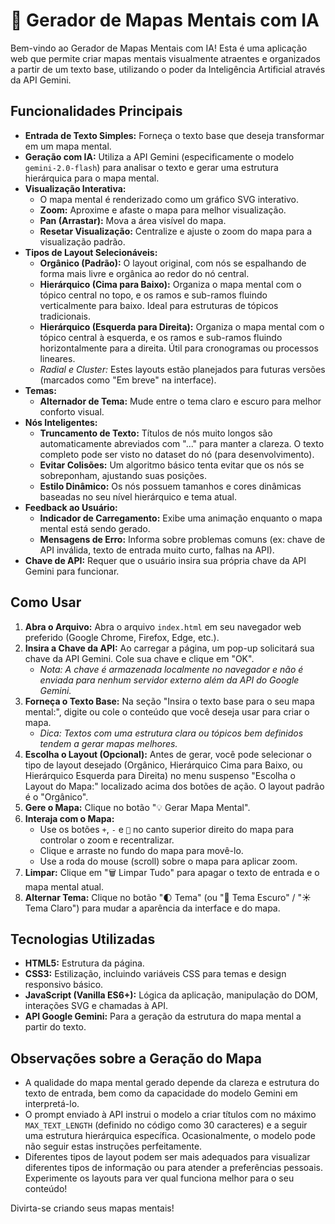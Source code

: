 # 🧠 Gerador de Mapas Mentais com IA

Bem-vindo ao Gerador de Mapas Mentais com IA! Esta é uma aplicação web que permite criar mapas mentais visualmente atraentes e organizados a partir de um texto base, utilizando o poder da Inteligência Artificial através da API Gemini.

## Funcionalidades Principais

*   **Entrada de Texto Simples:** Forneça o texto base que deseja transformar em um mapa mental.
*   **Geração com IA:** Utiliza a API Gemini (especificamente o modelo `gemini-2.0-flash`) para analisar o texto e gerar uma estrutura hierárquica para o mapa mental.
*   **Visualização Interativa:**
    *   O mapa mental é renderizado como um gráfico SVG interativo.
    *   **Zoom:** Aproxime e afaste o mapa para melhor visualização.
    *   **Pan (Arrastar):** Mova a área visível do mapa.
    *   **Resetar Visualização:** Centralize e ajuste o zoom do mapa para a visualização padrão.
*   **Tipos de Layout Selecionáveis:**
    *   **Orgânico (Padrão):** O layout original, com nós se espalhando de forma mais livre e orgânica ao redor do nó central.
    *   **Hierárquico (Cima para Baixo):** Organiza o mapa mental com o tópico central no topo, e os ramos e sub-ramos fluindo verticalmente para baixo. Ideal para estruturas de tópicos tradicionais.
    *   **Hierárquico (Esquerda para Direita):** Organiza o mapa mental com o tópico central à esquerda, e os ramos e sub-ramos fluindo horizontalmente para a direita. Útil para cronogramas ou processos lineares.
    *   *Radial e Cluster:* Estes layouts estão planejados para futuras versões (marcados como "Em breve" na interface).
*   **Temas:**
    *   **Alternador de Tema:** Mude entre o tema claro e escuro para melhor conforto visual.
*   **Nós Inteligentes:**
    *   **Truncamento de Texto:** Títulos de nós muito longos são automaticamente abreviados com "..." para manter a clareza. O texto completo pode ser visto no dataset do nó (para desenvolvimento).
    *   **Evitar Colisões:** Um algoritmo básico tenta evitar que os nós se sobreponham, ajustando suas posições.
    *   **Estilo Dinâmico:** Os nós possuem tamanhos e cores dinâmicas baseadas no seu nível hierárquico e tema atual.
*   **Feedback ao Usuário:**
    *   **Indicador de Carregamento:** Exibe uma animação enquanto o mapa mental está sendo gerado.
    *   **Mensagens de Erro:** Informa sobre problemas comuns (ex: chave de API inválida, texto de entrada muito curto, falhas na API).
*   **Chave de API:** Requer que o usuário insira sua própria chave da API Gemini para funcionar.

## Como Usar

1.  **Abra o Arquivo:** Abra o arquivo `index.html` em seu navegador web preferido (Google Chrome, Firefox, Edge, etc.).
2.  **Insira a Chave da API:** Ao carregar a página, um pop-up solicitará sua chave da API Gemini. Cole sua chave e clique em "OK".
    *   *Nota: A chave é armazenada localmente no navegador e não é enviada para nenhum servidor externo além da API do Google Gemini.*
3.  **Forneça o Texto Base:** Na seção "Insira o texto base para o seu mapa mental:", digite ou cole o conteúdo que você deseja usar para criar o mapa.
    *   *Dica: Textos com uma estrutura clara ou tópicos bem definidos tendem a gerar mapas melhores.*
4.  **Escolha o Layout (Opcional):** Antes de gerar, você pode selecionar o tipo de layout desejado (Orgânico, Hierárquico Cima para Baixo, ou Hierárquico Esquerda para Direita) no menu suspenso "Escolha o Layout do Mapa:" localizado acima dos botões de ação. O layout padrão é o "Orgânico".
5.  **Gere o Mapa:** Clique no botão "💡 Gerar Mapa Mental".
6.  **Interaja com o Mapa:**
    *   Use os botões `+`, `-` e `🎯` no canto superior direito do mapa para controlar o zoom e recentralizar.
    *   Clique e arraste no fundo do mapa para movê-lo.
    *   Use a roda do mouse (scroll) sobre o mapa para aplicar zoom.
6.  **Limpar:** Clique em "🗑️ Limpar Tudo" para apagar o texto de entrada e o mapa mental atual.
7.  **Alternar Tema:** Clique no botão "🌓 Tema" (ou "🌙 Tema Escuro" / "☀️ Tema Claro") para mudar a aparência da interface e do mapa.

## Tecnologias Utilizadas

*   **HTML5:** Estrutura da página.
*   **CSS3:** Estilização, incluindo variáveis CSS para temas e design responsivo básico.
*   **JavaScript (Vanilla ES6+):** Lógica da aplicação, manipulação do DOM, interações SVG e chamadas à API.
*   **API Google Gemini:** Para a geração da estrutura do mapa mental a partir do texto.

## Observações sobre a Geração do Mapa

*   A qualidade do mapa mental gerado depende da clareza e estrutura do texto de entrada, bem como da capacidade do modelo Gemini em interpretá-lo.
*   O prompt enviado à API instrui o modelo a criar títulos com no máximo `MAX_TEXT_LENGTH` (definido no código como 30 caracteres) e a seguir uma estrutura hierárquica específica. Ocasionalmente, o modelo pode não seguir estas instruções perfeitamente.
*   Diferentes tipos de layout podem ser mais adequados para visualizar diferentes tipos de informação ou para atender a preferências pessoais. Experimente os layouts para ver qual funciona melhor para o seu conteúdo!

Divirta-se criando seus mapas mentais!
